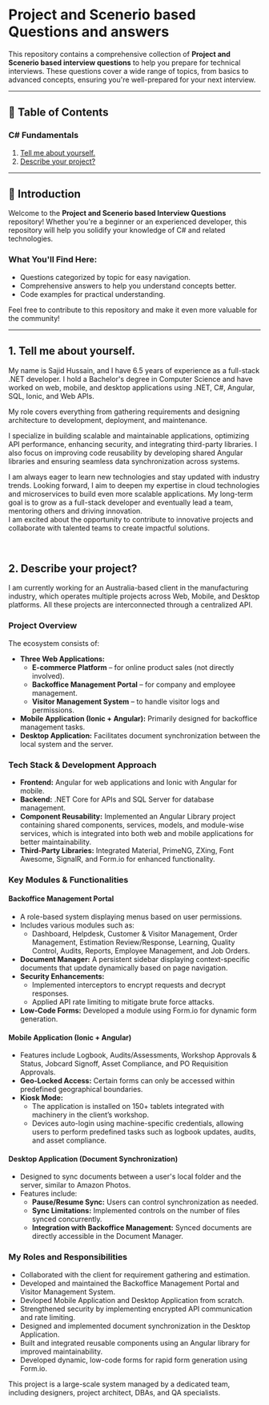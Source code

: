 ﻿# Project and Scenerio based Questions and answers
This repository contains a comprehensive collection of **Project and Scenerio based interview questions** to help you prepare for technical interviews. These questions cover a wide range of topics, from basics to advanced concepts, ensuring you're well-prepared for your next interview.

---

## 🚀 Table of Contents

### C# Fundamentals
1. [Tell me about yourself.](#)
2. [Describe your project?](#)
---

## 📘 Introduction

Welcome to the **Project and Scenerio based Interview Questions** repository! Whether you're a beginner or an experienced developer, this repository will help you solidify your knowledge of C# and related technologies. 

### What You'll Find Here:
- Questions categorized by topic for easy navigation.
- Comprehensive answers to help you understand concepts better.
- Code examples for practical understanding.

Feel free to contribute to this repository and make it even more valuable for the community!

---
## 1. Tell me about yourself.
My name is Sajid Hussain, and I have 6.5 years of experience as a full-stack .NET developer. I hold a Bachelor's degree in Computer Science and have worked on web, mobile, and desktop applications using .NET, C#, Angular, SQL, Ionic, and Web APIs. 

My role covers everything from gathering requirements and designing architecture to development, deployment, and maintenance.  

I specialize in building scalable and maintainable applications, optimizing API performance, enhancing security, and integrating third-party libraries. I also focus on improving code reusability by developing shared Angular libraries and ensuring seamless data synchronization across systems.  

I am always eager to learn new technologies and stay updated with industry trends. 
Looking forward, I aim to deepen my expertise in cloud technologies and microservices to build even more scalable applications. 
My long-term goal is to grow as a full-stack developer and eventually lead a team, mentoring others and driving innovation.  
I am excited about the opportunity to contribute to innovative projects and collaborate with talented teams to create impactful solutions.

<br>


## 2. Describe your project?
I am currently working for an Australia-based client in the manufacturing industry, which operates multiple projects across Web, Mobile, and Desktop platforms. All these projects are interconnected through a centralized API.  

### **Project Overview**  
The ecosystem consists of:  
- **Three Web Applications:**  
  - **E-commerce Platform** – for online product sales (not directly involved).  
  - **Backoffice Management Portal** – for company and employee management.  
  - **Visitor Management System** – to handle visitor logs and permissions.  
- **Mobile Application (Ionic + Angular):** Primarily designed for backoffice management tasks.  
- **Desktop Application:** Facilitates document synchronization between the local system and the server.  

### **Tech Stack & Development Approach**  
- **Frontend:** Angular for web applications and Ionic with Angular for mobile.  
- **Backend:** .NET Core for APIs and SQL Server for database management.  
- **Component Reusability:** Implemented an Angular Library project containing shared components, services, models, and module-wise services, which is integrated into both web and mobile applications for better maintainability.  
- **Third-Party Libraries:** Integrated Material, PrimeNG, ZXing, Font Awesome, SignalR, and Form.io for enhanced functionality.  

### **Key Modules & Functionalities**  
#### **Backoffice Management Portal**  
- A role-based system displaying menus based on user permissions.  
- Includes various modules such as:  
  - Dashboard, Helpdesk, Customer & Visitor Management, Order Management, Estimation Review/Response, Learning, Quality Control, Audits, Reports, Employee Management, and Job Orders.  
- **Document Manager:** A persistent sidebar displaying context-specific documents that update dynamically based on page navigation.  
- **Security Enhancements:**  
  - Implemented interceptors to encrypt requests and decrypt responses.  
  - Applied API rate limiting to mitigate brute force attacks.  
- **Low-Code Forms:** Developed a module using Form.io for dynamic form generation.  

#### **Mobile Application (Ionic + Angular)**  
- Features include Logbook, Audits/Assessments, Workshop Approvals & Status, Jobcard Signoff, Asset Compliance, and PO Requisition Approvals.  
- **Geo-Locked Access:** Certain forms can only be accessed within predefined geographical boundaries.  
- **Kiosk Mode:**  
  - The application is installed on 150+ tablets integrated with machinery in the client’s workshop.  
  - Devices auto-login using machine-specific credentials, allowing users to perform predefined tasks such as logbook updates, audits, and asset compliance.  

#### **Desktop Application (Document Synchronization)**  
- Designed to sync documents between a user's local folder and the server, similar to Amazon Photos.  
- Features include:  
  - **Pause/Resume Sync:** Users can control synchronization as needed.  
  - **Sync Limitations:** Implemented controls on the number of files synced concurrently.  
  - **Integration with Backoffice Management:** Synced documents are directly accessible in the Document Manager.  

### **My Roles and Responsibilities**  
- Collaborated with the client for requirement gathering and estimation.  
- Developed and maintained the Backoffice Management Portal and Visitor Management System.
- Devloped Mobile Application and Desktop Application from scratch.    
- Strengthened security by implementing encrypted API communication and rate limiting.  
- Designed and implemented document synchronization in the Desktop Application.  
- Built and integrated reusable components using an Angular library for improved maintainability.  
- Developed dynamic, low-code forms for rapid form generation using Form.io.   

This project is a large-scale system managed by a dedicated team, including designers, project architect, DBAs, and QA specialists.  
<br>


